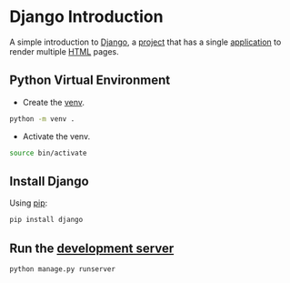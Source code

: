 # Django Introduction
A simple introduction to [Django](https://www.djangoproject.com/), a [project](https://docs.djangoproject.com/en/5.2/internals/organization/) that has a single [application](https://docs.djangoproject.com/en/5.2/ref/applications/) to render multiple [HTML](https://developer.mozilla.org/en-US/docs/Web/HTML) pages.

## Python Virtual Environment
- Create the [venv](https://docs.python.org/3/library/venv.html).
```bash
python -m venv .
```

- Activate the venv.
```bash
source bin/activate
```

## Install Django
Using [pip](https://pip.pypa.io/en/stable/):
```bash
pip install django
```

## Run the [development server](https://docs.djangoproject.com/en/5.2/ref/django-admin/#runserver)
```bash
python manage.py runserver
```
